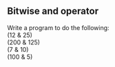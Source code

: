 ## Bitwise and operator

Write a program to do the following:
<br>
(12 & 25)
<br>
(200 & 125)
<br>
(7 & 10)
<br>
(100 & 5)
